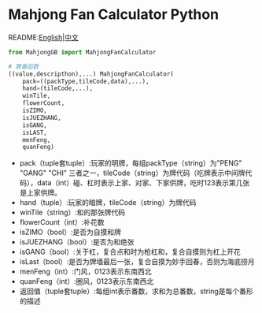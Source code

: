 Mahjong Fan Calculator Python
=====

README:[English](https://github.com/ailab-pku/Chinese-Standard-Mahjong/blob/master/fan-calculator-usage/Mahjong-GB-Python/README.md)|[中文](https://github.com/ailab-pku/Chinese-Standard-Mahjong/blob/master/fan-calculator-usage/Mahjong-GB-Python/README-zh.md)

```Python
from MahjongGB import MahjongFanCalculator

# 算番函数
((value,descripthon),...) MahjongFanCalculator(
    pack=((packType,tileCode,data),...),
    hand=(tileCode,...),
    winTile,
    flowerCount,
    isZIMO,
    isJUEZHANG,
    isGANG,
    isLAST,
    menFeng,
    quanFeng)
```

- pack（tuple套tuple）:玩家的明牌，每组packType（string）为"PENG" "GANG" "CHI" 三者之一，tileCode（string）为牌代码（吃牌表示中间牌代码），data（int）碰、杠时表示上家、对家、下家供牌，吃时123表示第几张是上家供牌。
- hand（tuple）:玩家的暗牌，tileCode（string）为牌代码
- winTile（string）:和的那张牌代码
- flowerCount（int）:补花数
- isZIMO（bool）:是否为自摸和牌
- isJUEZHANG（bool）:是否为和绝张
- isGANG（bool）:关于杠，复合点和时为枪杠和，复合自摸则为杠上开花
- isLast（bool）:是否为牌墙最后一张，复合自摸为妙手回春，否则为海底捞月
- menFeng（int）:门风，0123表示东南西北
- quanFeng（int）:圈风，0123表示东南西北
- 返回值（tuple套tuple）:每组int表示番数，求和为总番数，string是每个番形的描述